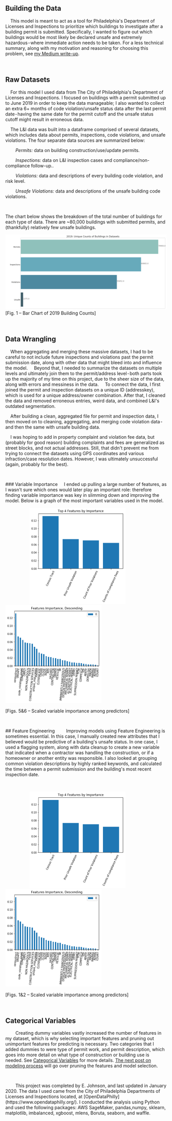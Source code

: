
## Building the Data
&nbsp;&nbsp;&nbsp;&nbsp;This model is meant to act as a tool for Philadelphia's Department of Licenses and Inspections to prioritize which buildings to investigate after a building permit is submitted. Specifically, I wanted to figure out which buildings would be most likely be declared unsafe and extremely hazardous - where immediate action needs to be taken. For a less technical summary, along with my motivation and reasoning for choosing this problem, see
[my Medium write-up](https://medium.com/@_heavenstobetsy/predicting-unsafe-housing-in-philadelphia-with-machine-learning-models-d1a364270a9c).
<p>
 &nbsp;
    </p>
    
## Raw Datasets
&nbsp;&nbsp;&nbsp;&nbsp;For this model I used data from The City of Philadelphia's Department of Licenses and Inspections. I focused on buildings with a permit submitted up to June 2019 in order to keep the data manageable; I also wanted to collect an extra 6+ months of code violation/unsafe status data after the last permit date - having the same date for the permit cutoff and the unsafe status cutoff might result in erroneous data.

&nbsp;&nbsp;&nbsp;&nbsp;The L&I data was built into a dataframe comprised of several datasets, which includes data about permits, inspections, code violations, and unsafe violations. The four separate data sources are summarized below:

&nbsp;&nbsp;&nbsp;&nbsp;&nbsp;&nbsp;&nbsp;&nbsp;*Permits:* data on building construction/use/update permits. <p></p>
&nbsp;&nbsp;&nbsp;&nbsp;&nbsp;&nbsp;&nbsp;&nbsp;*Inspections:* data on L&I inspection cases and compliance/non-compliance follow-up.. <p></p>
&nbsp;&nbsp;&nbsp;&nbsp;&nbsp;&nbsp;&nbsp;&nbsp;*Violations:* data and descriptions of every building code violation, and risk level. <p></p>
&nbsp;&nbsp;&nbsp;&nbsp;&nbsp;&nbsp;&nbsp;&nbsp;*Unsafe Violations:* data and descriptions of the unsafe building code violations. <p></p>
&nbsp;
&nbsp;
<p>
<p>
The chart below shows the breakdown of the total number of buildings for each type of data. There are ~80,000 buildings with submitted permits, and (thankfully) relatively few unsafe buildings.
  
![Building Counts](https://github.com/heavenstobetsy/PhillyConstruction/blob/master/Charts/unique_counts.png)
[Fig. 1 – Bar Chart of 2019 Building Counts]
<p>
 &nbsp;
    </p>
    
## Data Wrangling

&nbsp;&nbsp;&nbsp;&nbsp;When aggregating and merging these massive datasets, I had to be careful to not include future inspections and violations past the permit submission date, along with other data that might bleed into and influence the model.
&nbsp;&nbsp;&nbsp;&nbsp;Beyond that, I needed to summarize the datasets on multiple levels and ultimately join them to the permit/address level - both parts took up the majority of my time on this project, due to the sheer size of the data, along with errors and messiness in the data.
&nbsp;&nbsp;&nbsp;&nbsp;To connect the data, I first joined the permit and inspection datasets on a unique ID (addresskey), which is used for a unique address/owner combination. After that, I cleaned the data and removed erroneous entries, weird data, and combined L&I's outdated segmentation.

&nbsp;&nbsp;&nbsp;&nbsp;After building a clean, aggregated file for permit and inspection data, I then moved on to cleaning, aggregating, and merging code violation data - and then the same with unsafe building data.

&nbsp;&nbsp;&nbsp;&nbsp;I was hoping to add in property complaint and violation fee data, but (probably for good reason) building complaints and fees are generalized as street blocks, and not actual addresses. Still, that didn't prevent me from trying to connect the datasets using GPS coordinates and various infraction/case resolution dates. However, I was ultimately unsuccessful (again, probably for the best).
<p>
 &nbsp;
    </p>
### Variable Importance 
&nbsp;&nbsp;&nbsp;&nbsp;I ended up pulling a large number of features, as I wasn't sure which ones would later play an important role: therefore finding variable importance was key in slimming down and improving the model.  Below is a graph of the most important variables used in the model.
<p>
<p float="center">&nbsp;&nbsp;&nbsp;&nbsp;&nbsp;&nbsp;&nbsp;&nbsp;&nbsp;&nbsp;&nbsp;&nbsp;&nbsp;&nbsp;&nbsp;&nbsp;&nbsp;&nbsp;
  <img src="https://github.com/heavenstobetsy/PhillyConstruction/blob/master/Charts/feature_importsance.png" width="300" />
  <img src="https://github.com/heavenstobetsy/PhillyConstruction/blob/master/Charts/most_feature_importanes.png" width="300" /> 
	<p>
[Figs. 5&6 – Scaled variable importance among predictors]
</p>
<p>
 &nbsp;
    </p>
## Feature Engineering
&nbsp;&nbsp;&nbsp;&nbsp;&nbsp;&nbsp;&nbsp;&nbsp;Improving models using Feature Engineering is sometimes essential. In this case, I manually created new attributes that I believed would be predictive of a building's unsafe status.  In one case, I used a flagging system, along with data cleanup to create a new variable that indicated when a contractor was handling the construction, or if a homeowner or another entity was responsible.  I also looked at grouping common violation descriptions by highly ranked keywords, and calculated the time between a permit submission and the building's most recent inspection date.



<p>
 &nbsp;
    </p>
    
    
<p float="center">&nbsp;&nbsp;&nbsp;&nbsp;&nbsp;&nbsp;&nbsp;&nbsp;&nbsp;&nbsp;&nbsp;&nbsp;&nbsp;&nbsp;&nbsp;&nbsp;&nbsp;&nbsp;
  <img src="https://github.com/heavenstobetsy/PhillyConstruction/blob/master/Charts/feature_importsance.png" width="300" />
  <img src="https://github.com/heavenstobetsy/PhillyConstruction/blob/master/Charts/most_feature_importanes.png" width="300" /> 
	<p>
[Figs. 1&2 – Scaled variable importance among predictors]
	

<p>
 &nbsp;
    </p>
    
## Categorical Variables

&nbsp;&nbsp;&nbsp;&nbsp;&nbsp;&nbsp;&nbsp;&nbsp;Creating dummy variables vastly increased the number of features in my dataset, which is why selecting important
features and pruning out unimportant features for predicting is necessary.  Two categories that I added dummies to were type of permit work, and permit description, which goes into more detail on what type of construction or building use is needed.  See 
[Categorical Variables](https://gist.github.com/heavenstobetsy/38b48eda46dab9a134b730ebdec7d6c6) for more details.  [The next post on modeling process](https://github.com/heavenstobetsy/PhillyConstruction/blob/master/data%20model.md) will go over pruning the features and model selection.
<p>
<p>
<p>
<p>
<p>
<p>
&nbsp;
&nbsp;
&nbsp;
&nbsp;
&nbsp;
  </p>
&nbsp;&nbsp;&nbsp;&nbsp;&nbsp;&nbsp;&nbsp;&nbsp;This project was completed by E. Johnson, and last updated in January 2020. The data I used came from the 
City of Philadelphia Departments of Licenses and Inspections located, at [OpenDataPhilly](https://www.opendataphilly.org/). I conducted the analysis using 
Python and used the following packages: AWS SageMaker, pandas,numpy, sklearn, matplotlib, imbalanced, xgboost, mlens, Boruta, seaborn, and waffle.
